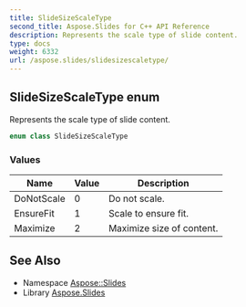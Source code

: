 ```yaml
---
title: SlideSizeScaleType
second_title: Aspose.Slides for C++ API Reference
description: Represents the scale type of slide content.
type: docs
weight: 6332
url: /aspose.slides/slidesizescaletype/
---
```

## SlideSizeScaleType enum


Represents the scale type of slide content.

```cpp
enum class SlideSizeScaleType
```

### Values

| Name | Value | Description |
| --- | --- | --- |
| DoNotScale | 0 | Do not scale. |
| EnsureFit | 1 | Scale to ensure fit. |
| Maximize | 2 | Maximize size of content. |

## See Also

* Namespace [Aspose::Slides](../)
* Library [Aspose.Slides](../../)
